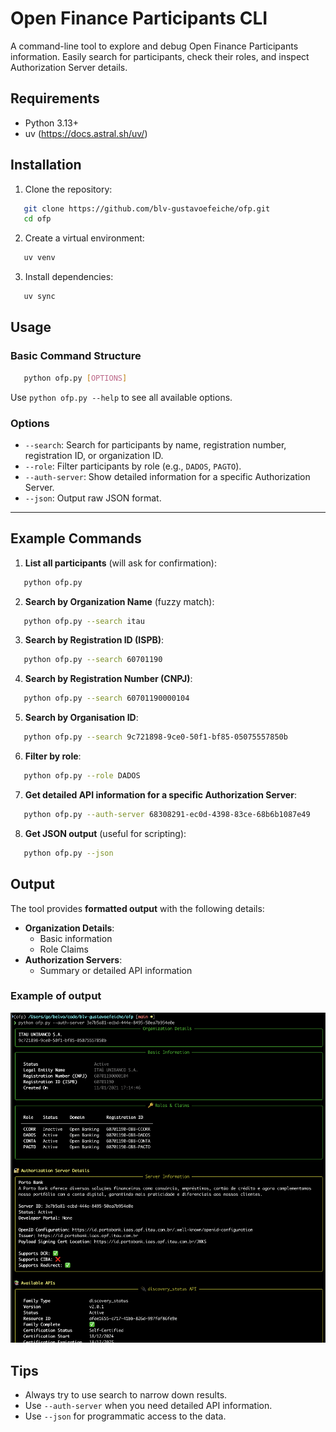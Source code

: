 # Open Finance Participants CLI

A command-line tool to explore and debug Open Finance Participants information. Easily search for participants, check their roles, and inspect Authorization Server details.

## Requirements

- Python 3.13+
- uv (<https://docs.astral.sh/uv/>)

## Installation

1. Clone the repository:

```bash
   git clone https://github.com/blv-gustavoefeiche/ofp.git  
   cd ofp  
```

2. Create a virtual environment:

```bash
   uv venv
```

3. Install dependencies:

```bash
   uv sync
```

## Usage

### Basic Command Structure

```bash
   python ofp.py [OPTIONS]
```

Use `python ofp.py --help` to see all available options.

### Options

- `--search`: Search for participants by name, registration number, registration ID, or organization ID.
- `--role`: Filter participants by role (e.g., `DADOS`, `PAGTO`).
- `--auth-server`: Show detailed information for a specific Authorization Server.
- `--json`: Output raw JSON format.

---

## Example Commands

1. **List all participants** (will ask for confirmation):

```bash
   python ofp.py  
```

2. **Search by Organization Name** (fuzzy match):

```bash
   python ofp.py --search itau
```

3. **Search by Registration ID (ISPB)**:

```bash
   python ofp.py --search 60701190
```

4. **Search by Registration Number (CNPJ)**:

```bash
   python ofp.py --search 60701190000104
```

5. **Search by Organisation ID**:

```bash
   python ofp.py --search 9c721898-9ce0-50f1-bf85-05075557850b
```

6. **Filter by role**:

```bash
   python ofp.py --role DADOS
```

7. **Get detailed API information for a specific Authorization Server**:

```bash
   python ofp.py --auth-server 68308291-ec0d-4398-83ce-68b6b1087e49
```

8. **Get JSON output** (useful for scripting):

```bash
   python ofp.py --json  
```

## Output

The tool provides **formatted output** with the following details:

- **Organization Details**:
  - Basic information
  - Role Claims
- **Authorization Servers**:
  - Summary or detailed API information

### Example of output

![ofp-cli-output](./cli_output_rich.png)

## Tips

- Always try to use search to narrow down results.
- Use `--auth-server` when you need detailed API information.
- Use `--json` for programmatic access to the data.
